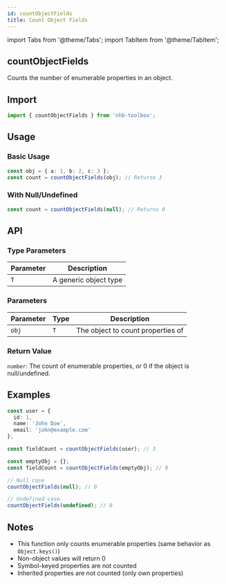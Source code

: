 ```yaml
---
id: countObjectFields
title: Count Object Fields
---
```


import Tabs from '@theme/Tabs';
import TabItem from '@theme/TabItem';

## countObjectFields

Counts the number of enumerable properties in an object.

## Import

```typescript
import { countObjectFields } from 'nhb-toolbox';
```

## Usage

### Basic Usage

```typescript
const obj = { a: 1, b: 2, c: 3 };
const count = countObjectFields(obj); // Returns 3
```

### With Null/Undefined

```typescript
const count = countObjectFields(null); // Returns 0
```

## API

### Type Parameters

| Parameter | Description           |
| --------- | --------------------- |
| `T`       | A generic object type |

### Parameters

| Parameter | Type | Description                       |
| --------- | ---- | --------------------------------- |
| `obj`     | `T`  | The object to count properties of |

### Return Value

`number`: The count of enumerable properties, or 0 if the object is null/undefined.

## Examples

<Tabs>
<TabItem value="simple" label="Simple Object" default>

```typescript
const user = {
  id: 1,
  name: 'John Doe',
  email: 'john@example.com'
};

const fieldCount = countObjectFields(user); // 3
```

</TabItem>
<TabItem value="empty" label="Empty Object">

```typescript
const emptyObj = {};
const fieldCount = countObjectFields(emptyObj); // 0
```

</TabItem>
<TabItem value="edge" label="Edge Cases">

```typescript
// Null case
countObjectFields(null); // 0

// Undefined case
countObjectFields(undefined); // 0
```

</TabItem>
</Tabs>

## Notes

- This function only counts enumerable properties (same behavior as `Object.keys()`)
- Non-object values will return 0
- Symbol-keyed properties are not counted
- Inherited properties are not counted (only own properties)
